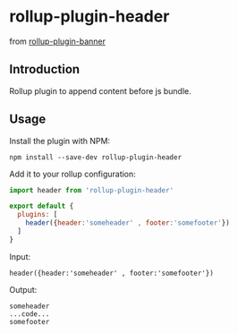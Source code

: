 # rollup-plugin-header
from [rollup-plugin-banner](https://github.com/yingye/rollup-plugin-banner)

## Introduction

Rollup plugin to append content before js bundle.

## Usage

Install the plugin with NPM:

```
npm install --save-dev rollup-plugin-header
```

Add it to your rollup configuration:

```js
import header from 'rollup-plugin-header'

export default {
  plugins: [
    header({header:'someheader' , footer:'somefooter'})
  ]
}
```

Input:

```
header({header:'someheader' , footer:'somefooter'})
```

Output:

```
someheader
...code...
somefooter
```